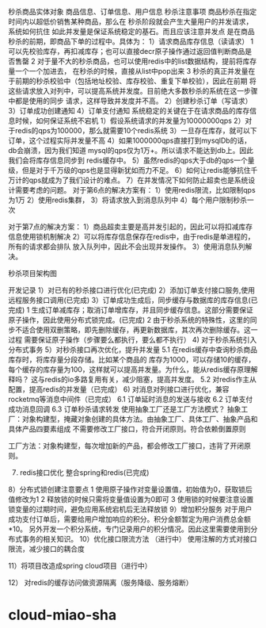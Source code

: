秒杀商品实体对象
商品信息、订单信息、用户信息
秒杀注意事项
商品秒杀在指定时间内以超低价销售某种商品，那么在
秒杀阶段就会产生大量用户的并发请求，系统如何抗住
如此并发量是保证系统稳定的基石。而且应该注意并发点
是在商品秒杀的前期，即商品下单的过程中。具体为：
1）请求商品库存信息（读请求）
1 可以先校验库存，再扣减库存；也可以直接decr原子操作通过返回值判断商品是否售罄
2 对于量不大的秒杀商品，也可以使用redis中的list数据结构，提前将库存量一个一个加进去，
                    在秒杀的时候，直接从list中pop出来
3 秒杀的真正并发量在于前期的秒杀校验中（包括地址校验、库存校验、重复下单校验），因此在前期
将这些请求放入对列中，可以提高系统并发度。目前绝大多数秒杀的系统在这一步骤中都是使用的同步
请求，这样导致并发度并不高。
2）创建秒杀订单（写请求）
3）订单成功创建通知
4）订单支付通知
系统稳定的关键在于在请求商品的库存信息时候，如何保证系统不宕机
1）假设系统请求的并发量为10000000qps
2）对于redis的qps为100000，那么就需要10个redis系统
3）一旦存在库存，就可以下订单，这个过程实际并发量不高
4）如果1000000qps直接打到mysqlDb的话，db会崩溃，因为我们知道
mysql的qps仅为1万+。所以请求不能达到db上。因此我们会将库存信息同步到
redis缓存中。
5）虽然redis的qps大于db的qps一个量级，但是对于千万级的qps也是显得新犹如而力不足。
6）如何让redis能够抗住千万计的qps就成为了我们设计的难点。
7）在并发情况下如何防止超卖也是系统设计需要考虑的问题。
对于第6点的解决方案有：
1）使用redis限流，比如限制qps为1万
2）使用redis集群，
3）将请求放入到消息队列中
4）每个用户限制秒杀一次

对于第7点的解决方案：
1）商品超卖主要是高并发引起的，因此可以将扣减库存信息使用锁机制解决
2）可以将库存信息保存在redis中，由于redis是单进程的，所有的请求都会排队
放入队列中，因此不会出现并发操作。
3）使用消息队列解决。


秒杀项目架构图




开发记录
1）对已有的秒杀接口进行优化(已完成)
2）添加订单支付接口服务,使用远程服务接口调用(已完成)
3）订单成功生成后，同步缓存与数据库的库存信息(已完成)
1 生成订单减库存；取消订单增库存，并且同步缓存信息。这部分需要保证原子操作，因此使用分布式锁完成。(已完成)
2 由于秒杀系统的特殊性，这里的同步不适合使用双删策略，即先删除缓存，再更新数据库，其次再次删除缓存。这一过程
需要保证原子操作（步骤要么都执行，要么都不执行）
4) 对于秒杀系统引入分布式事务
5）对秒杀接口再次优化，提升并发量
5.1 在redis缓存中查询秒杀商品库存时，将库存量分段存储。比如某个商品的
库存为1000，可以存储10的缓存，每个缓存的库存量为100，这样就可以提高并发量。为什么，能从redis缓存原理解释吗？
这与redis的io多路复用有关，减少阻塞，提高并发度。
5.2 对redis作主从配置，提高redis的并发量（已完成）
6) 对消息对列接口进行优化，兼容rocketmq等消息中间件（已完成）
6.1 订单延时消息的发送与接收
6.2 订单支付成功消息回调
6.3 订单秒杀请求转发
使用抽象工厂还是工厂方法模式？
抽象工厂：对象构建型，掩藏对象创建的具体方法。由抽象工厂、具体工厂、抽象产品和具体产品四要素组成
不需要修改工厂接口，符合开闭原则。符合依赖倒置原则

工厂方法：对象构建型，每次增加新的产品，都会修改工厂接口，违背了开闭原则。

7) redis接口优化
整合spring和redis(已完成)

8）分布式锁创建注意要点
1  使用原子操作对变量设置值，初始值为0，获取锁后值修改为1
2  释放锁的时候只需将变量值设置为0即可
3  使用锁的时候要注意设置锁变量的过期时间，避免应用系统宕机后无法释放锁
9）增加积分服务
  对于用户成功支付订单后，需要给用户增加响应的积分。积分金额暂定为用户消费总金额*10。
  另外开发一个积分系统，专门记录用户的积分情况。因此这里需要使用到分布式事务的相关知识。
10）优化接口限流方法 （进行中）
使用注解的方式对接口限流，减少接口的耦合度

11）将项目改造成spring cloud项目（进行中） 

12） 对redis的缓存访问做资源隔离（服务降级、服务熔断）







# cloud-miao-sha
